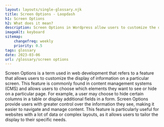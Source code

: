 ```yaml
--- 
layout: layouts/single-glossary.njk
title: Screen Options - Loopdash
h1: Screen Options
h2: What does it mean?
description: Screen Options in Wordpress allow users to customize the display of various elements on a particular screen or page, such as hiding or showing certain widgets or columns.
imageAlt: keyboard
sitemap:
	changefreq: weekly
	priority: 0.5
tags: glossary
date: 2023-03-06
url: /glossary/screen options
---
```


Screen Options is a term used in web development that refers to a feature that allows users to customize the display of information on a particular screen. This feature is commonly found in content management systems (CMS) and allows users to choose which elements they want to see or hide on a particular page. For example, a user may choose to hide certain columns in a table or display additional fields in a form. Screen Options provide users with greater control over the information they see, making it easier to navigate and manage content. This feature is particularly useful for websites with a lot of data or complex layouts, as it allows users to tailor the display to their specific needs.
